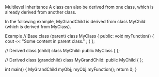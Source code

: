 Multilevel Inheritance
A class can also be derived from one class, which is already derived from another class.

In the following example, MyGrandChild is derived from class MyChild (which is derived from MyClass).

Example
// Base class (parent)
class MyClass {
  public:
    void myFunction() {
      cout << "Some content in parent class." ;
    }
};

// Derived class (child)
class MyChild: public MyClass {
};

// Derived class (grandchild)
class MyGrandChild: public MyChild {
};

int main() {
  MyGrandChild myObj;
  myObj.myFunction();
  return 0;
}